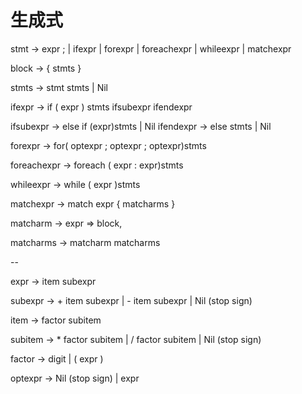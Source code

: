  # 生成式

stmt ->   expr ;
        | ifexpr
        | forexpr
        | foreachexpr
        | whileexpr
        | matchexpr


block -> { stmts }

stmts -> stmt stmts
        | Nil

ifexpr -> if ( expr ) stmts ifsubexpr ifendexpr

ifsubexpr -> else if (expr)stmts
            | Nil
ifendexpr -> else stmts
            | Nil

forexpr -> for( optexpr ; optexpr ; optexpr)stmts

foreachexpr -> foreach ( expr : expr)stmts

whileexpr -> while ( expr )stmts

matchexpr -> match expr { matcharms }

matcharm -> expr => block,  

matcharms -> matcharm matcharms

--

expr -> item subexpr  

subexpr -> + item subexpr
         | - item subexpr
         | Nil (stop sign)

item -> factor subitem

subitem -> * factor subitem
         | / factor subitem
         | Nil (stop sign)

factor -> digit
        | ( expr )

optexpr -> Nil (stop sign)
         | expr

